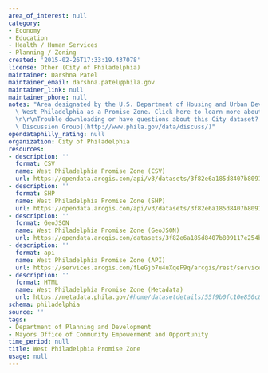 ```yaml
---
area_of_interest: null
category:
- Economy
- Education
- Health / Human Services
- Planning / Zoning
created: '2015-02-26T17:33:19.437078'
license: Other (City of Philadelphia)
maintainer: Darshna Patel
maintainer_email: darshna.patel@phila.gov
maintainer_link: null
maintainer_phone: null
notes: "Area designated by the U.S. Department of Housing and Urban Development deeming\
  \ West Philadelphia as a Promise Zone. Click here to learn more about promise zones.\r\
  \n\r\nTrouble downloading or have questions about this City dataset? Visit the [OpenDataPhilly\
  \ Discussion Group](http://www.phila.gov/data/discuss/)"
opendataphilly_rating: null
organization: City of Philadelphia
resources:
- description: ''
  format: CSV
  name: West Philadelphia Promise Zone (CSV)
  url: https://opendata.arcgis.com/api/v3/datasets/3f82e6a185d8407b809117e254b9d0c8_0/downloads/data?format=csv&spatialRefId=4326
- description: ''
  format: SHP
  name: West Philadelphia Promise Zone (SHP)
  url: https://opendata.arcgis.com/api/v3/datasets/3f82e6a185d8407b809117e254b9d0c8_0/downloads/data?format=shp&spatialRefId=4326
- description: ''
  format: GeoJSON
  name: West Philadelphia Promise Zone (GeoJSON)
  url: https://opendata.arcgis.com/datasets/3f82e6a185d8407b809117e254b9d0c8_0.geojson
- description: ''
  format: api
  name: West Philadelphia Promise Zone (API)
  url: https://services.arcgis.com/fLeGjb7u4uXqeF9q/arcgis/rest/services/Philadelphia_Promise_Zone/FeatureServer/0/query?outFields=*&where=1%3D1
- description: ''
  format: HTML
  name: West Philadelphia Promise Zone (Metadata)
  url: https://metadata.phila.gov/#home/datasetdetails/55f9b0fc10e850c854d2eff8/representationdetails/56279fe7c8393fce6caca842/
schema: philadelphia
source: ''
tags:
- Department of Planning and Development
- Mayors Office of Community Empowerment and Opportunity
time_period: null
title: West Philadelphia Promise Zone
usage: null
---
```

